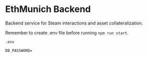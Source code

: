 # EthMunich Backend

Backend service for Steam interactions and asset collateralization.


Remember to create .env file before running `npm run start`.

```
.env

DB_PASSWORD=
```